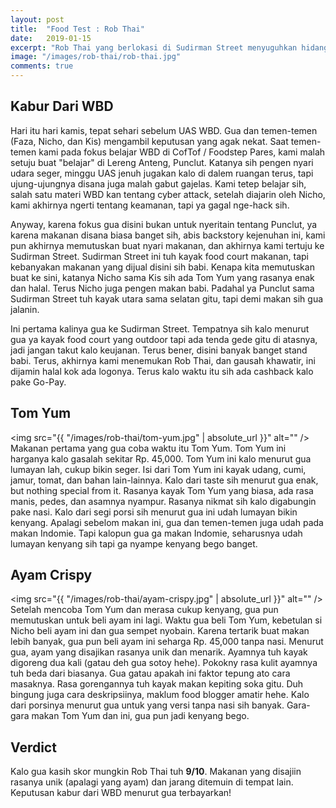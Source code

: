 ```yaml
---
layout: post
title:  "Food Test : Rob Thai"
date:   2019-01-15
excerpt: "Rob Thai yang berlokasi di Sudirman Street menyuguhkan hidangan khas Thailand yang halal di antara stand babi (haram)"
image: "/images/rob-thai/rob-thai.jpg"
comments: true
---
```

## Kabur Dari WBD
Hari itu hari kamis, tepat sehari sebelum UAS WBD. Gua dan temen-temen (Faza, Nicho, dan Kis) mengambil keputusan yang agak nekat.
Saat temen-temen kami pada fokus belajar WBD di CofTof / Foodstep Pares, kami malah setuju buat "belajar" di Lereng Anteng, Punclut.
Katanya sih pengen nyari udara seger, minggu UAS jenuh jugakan kalo di dalem ruangan terus, tapi ujung-ujungnya disana juga malah gabut gajelas. Kami tetep belajar sih, salah satu materi WBD kan tentang cyber attack, setelah diajarin oleh Nicho, kami akhirnya ngerti tentang keamanan, tapi ya gagal nge-hack sih. 

Anyway, karena fokus gua disini bukan untuk nyeritain tentang Punclut, ya karena makanan disana biasa banget sih, abis backstory kejenuhan ini, kami pun akhirnya memutuskan buat nyari makanan, dan akhirnya kami tertuju ke Sudirman Street. Sudirman Street ini tuh kayak food court makanan, tapi kebanyakan makanan yang dijual disini sih babi. Kenapa kita memutuskan buat ke sini, katanya Nicho sama Kis sih ada Tom Yum yang rasanya enak dan halal. Terus Nicho juga pengen makan babi. Padahal ya Punclut sama Sudirman Street tuh kayak utara sama selatan gitu, tapi demi makan sih gua jalanin.

Ini pertama kalinya gua ke Sudirman Street. Tempatnya sih kalo menurut gua ya kayak food court yang outdoor tapi ada tenda gede gitu di atasnya, jadi jangan takut kalo keujanan. Terus bener, disini banyak banget stand babi. Terus, akhirnya kami menemukan Rob Thai, dan gausah khawatir, ini dijamin halal kok ada logonya. Terus kalo waktu itu sih ada cashback kalo pake Go-Pay.

## Tom Yum
<span class="image left"><img src="{{ "/images/rob-thai/tom-yum.jpg" | absolute_url }}" alt="" /></span>
Makanan pertama yang gua coba waktu itu Tom Yum. Tom Yum ini harganya kalo gasalah sekitar Rp. 45,000. Tom Yum ini kalo menurut gua lumayan lah, cukup bikin seger. Isi dari Tom Yum ini kayak udang, cumi, jamur, tomat, dan bahan lain-lainnya. Kalo dari taste sih menurut gua enak, but nothing special from it. Rasanya kayak Tom Yum yang biasa, ada rasa manis, pedes, dan asamnya nyampur. Rasanya nikmat sih kalo digabungin pake nasi. Kalo dari segi porsi sih menurut gua ini udah lumayan bikin kenyang. Apalagi sebelom makan ini, gua dan temen-temen juga udah pada makan Indomie. Tapi kalopun gua ga makan Indomie, seharusnya udah lumayan kenyang sih tapi ga nyampe kenyang bego banget.

## Ayam Crispy 
<span class="image left"><img src="{{ "/images/rob-thai/ayam-crispy.jpg" | absolute_url }}" alt="" /></span>
Setelah mencoba Tom Yum dan merasa cukup kenyang, gua pun memutuskan untuk beli ayam ini lagi. Waktu gua beli Tom Yum, kebetulan si Nicho beli ayam ini dan gua sempet nyobain. Karena tertarik buat makan lebih banyak, gua pun beli ayam ini seharga Rp. 45,000 tanpa nasi. Menurut gua, ayam yang disajikan rasanya unik dan menarik. Ayamnya tuh kayak digoreng dua kali (gatau deh gua sotoy hehe). Pokokny rasa kulit ayamnya tuh beda dari biasanya. Gua gatau apakah ini faktor tepung ato cara masaknya. Rasa gorengannya tuh kayak makan kepiting soka gitu. Duh bingung juga cara deskripsiinya, maklum food blogger amatir hehe. Kalo dari porsinya menurut gua untuk yang versi tanpa nasi sih banyak. Gara-gara makan Tom Yum dan ini, gua pun jadi kenyang bego.

## Verdict
Kalo gua kasih skor mungkin Rob Thai tuh **9/10**. Makanan yang disajiin rasanya unik (apalagi yang ayam) dan jarang ditemuin di tempat lain. Keputusan kabur dari WBD menurut gua terbayarkan!




